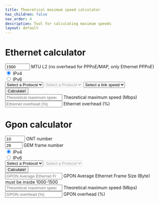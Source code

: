 ```yaml
---
title: Theoretical maximum speed calculator
has_children: false
nav_order: 4
description: Tool for calculating maximum speeds
layout: default
---
```



<h1>Ethernet calculator</h1>
<form id="eth-speed-mtu" novalidate>
    <div class="form-floating mb-3">
        <input type="number" class="form-control" placeholder="MTU L2" name="mtu" id="mtu" value="1500" min="1000" max="10000" required>
        <label for="mtu">MTU L2 (no overhead for PPPoE/MAP, only Ethernet PPPoE)</label>
    </div>
    <div class="form-floating mb-3">
        <div class="mb-3">
            <div class="form-check form-check-inline">
                <input class="form-check-input" type="radio" id="ip4" name="ip" value="4" checked>
                <label class="form-check-label" for="ip4">IPv4</label> 
            </div>
            <div class="form-check form-check-inline">
                <input class="form-check-input" type="radio" id="ip6" name="ip" value="6">
                <label class="form-check-label" for="ip6">IPv6</label>
            </div>
        </div>
    </div>
    <select class="form-select mb-3"  placeholder="IPv4 L2 protocol" name="ipv4protocol" id="ipv4protocol" required>
        <option value disabled selected>Select a Protocol</option>
        <option value="ipoe">IPoE</option>
        <option value="pppoe">PPPoE</option>
        <option value="map-t">MAP-T</option>
        <option value="map-e">MAP-E/4in6</option>
    </select>
    <select class="form-select mb-3"  placeholder="IPv6 L2 protocol" name="ipv6protocol" id="ipv6protocol" disabled required>
        <option value disabled selected>Select a Protocol</option>
        <option value="ipoe">IPoE</option>
        <option value="pppoe">PPPoE</option>
    </select>
    <select class="form-select mb-3"  placeholder="Speed" name="speed" required>
        <option value disabled selected>Select a link speed</option>
        <option value="10">10 Mbps</option>
        <option value="100">100 Mbps</option>
        <option value="200">200 Mbps</option>
        <option value="500">500 Mbps</option>
        <option value="1000">1 Gbps</option>
        <option value="2500">2.5 Gbps</option>
        <option value="5000">5 Gbps</option>
        <option value="10000">10 Gbps</option>
    </select>
    <div class="mb-3">
        <input type="submit" class="btn btn-primary" value="Calculate!">
    </div>
    <div class="form-floating mb-3">
        <input readonly class="form-control" type="number" id="maxSpeed" placeholder="Theoretical maximum speed">
        <label for="maxSpeed">Theoretical maximum speed (Mbps)</label>
    </div>
    <div class="form-floating mb-3">
        <input readonly class="form-control" type="number" id="overhead" placeholder="Ethernet overhead (%)">
        <label for="overhead">Ethernet overhead (%)</label>
    </div>

</form>
<h1>Gpon calculator</h1>
<form id="gpon-speed-mtu" novalidate>
    <div class="form-floating mb-3">
        <input step="1" type="number" class="form-control" placeholder="ONT number" name="gpon-ont" id="gpon-ont" value="10" min="1" max="128" required>
        <label for="gpon-ont">ONT number</label>
    </div>
    <div class="form-floating mb-3">
        <input step="1" type="number" class="form-control" placeholder="GEM frame number" name="gpon-gem" id="gpon-gem" value="26" min="1" max="40" required>
        <label for="gpon-gem">GEM frame number</label>
    </div>
    <div class="mb-3">
        <div class="form-check form-check-inline">
            <input class="form-check-input" type="radio" id="gpon-ip4" name="gpon-ip" value="4" checked>
            <label class="form-check-label" for="gpon-ip4">IPv4</label> 
        </div>
        <div class="form-check form-check-inline">
            <input class="form-check-input" type="radio" id="gpon-ip6" name="gpon-ip" value="6">
            <label class="form-check-label" for="gpon-ip6">IPv6</label> 
        </div>
    </div>
    <select class="form-select mb-3"  placeholder="IPv4 L2 protocol" name="gpon-ipv4protocol" id="gpon-ipv4protocol" required>
        <option value disabled selected>Select a Protocol</option>
        <option value="ipoe">IPoE</option>
        <option value="pppoe">PPPoE</option>
        <option value="map-t">MAP-T</option>
        <option value="map-e">MAP-E/4in6</option>
    </select>
    <select class="form-select mb-3"  placeholder="IPv6 L2 protocol" name="gpon-ipv6protocol" id="gpon-ipv6protocol" disabled required>
        <option value disabled selected>Select a Protocol</option>
        <option value="ipoe">IPoE</option>
        <option value="pppoe">PPPoE</option>
    </select>
    <div class="mb-3">
        <input type="submit" class="btn btn-primary" value="Calculate!">
    </div>
    <div class="form-floating mb-3">
        <input  type="number" class="form-control" placeholder="GPON Average Ethernet Frame Size (Byte)" name="gpon-average-packet-size" id="gpon-average-packet-size" readonly>
        <label for="gpon-average-packet-size">GPON Average Ethernet Frame Size (Byte) must be inside 1000-1500</label>
    </div>
    <div class="form-floating mb-3">
        <input  type="number" class="form-control" placeholder="Theoretical maximum speed (Gbps)" name="gpon-maxSpeed" id="gpon-maxSpeed" readonly>
        <label for="gpon-maxSpeed">Theoretical maximum speed (Mbps)</label>
    </div>
    <div class="form-floating mb-3">
        <input  type="number" class="form-control" placeholder="GPON overhead (%)" name="gpon-overhead" id="gpon-overhead" readonly>
        <label for="gpon-overhead">GPON overhead (%)</label>
    </div>
</form>
  
<script>
    var form = document.getElementById('eth-speed-mtu');
    var radioIp = document.getElementsByName('ip');
    [...radioIp].forEach(el =>  {el.addEventListener('change', (event) => {
            var ip = document.querySelector('input[name="ip"]:checked').value;
            document.getElementById('ipv4protocol').disabled = (ip === '6');
            document.getElementById('ipv6protocol').disabled = (ip === '4');
            
        });
    });
    form.addEventListener('submit',(event) => {
        if (!form.checkValidity()) {
            event.preventDefault();
        } else {
            event.preventDefault();

            var formdata = new FormData(form);
            var overheadipv4 = {
                "ipoe" : 20,
                "pppoe" : 28,
                "map-t" : 40,
                "map-e" : 60,
            };
            var overheadipv6 = {
                "ipoe" : 40,
                "pppoe" : 48,
            };
            var overheadtcp = 20;
            var overheadeth = 14;
            var overheadfcs = 4;
            var overheadgap = {
                '10' : 5.875,
                '100' : 12,
                '200' : 8,
                '500' : 8,
                '1000' : 8,
                '2500' : 5,
                '5000' : 5,
                '10000' : 5,
            };
            var preamble = 8;
            var cip = formdata.get('ip');
            var coverheadip = formdata.get('ip') === '4' ? overheadipv4[formdata.get('ipv4protocol')] : overheadipv6[formdata.get('ipv6protocol')];
            var mtu = formdata.get('mtu');
            var mss = mtu - coverheadip;
            var overhead = overheadtcp + overheadeth + overheadfcs + overheadgap[formdata.get('speed')] + preamble + coverheadip;
            document.getElementById('overhead').value = overhead/mss  * 100;
            var th =  mss /(overhead + mss);
            
            document.getElementById('maxSpeed').value = th * formdata.get('speed');
        }
        [...form.elements].map(e => e.parentNode).forEach(e => e.classList.toggle('was-validated', true));
    });
    var formgpon = document.getElementById('gpon-speed-mtu');
    var radioIp = document.getElementsByName('gpon-ip');
    [...radioIp].forEach(el =>  {el.addEventListener('change', (event) => {
            var ip = document.querySelector('input[name="gpon-ip"]:checked').value;
            document.getElementById('gpon-ipv4protocol').disabled = (ip === '6');
            document.getElementById('gpon-ipv6protocol').disabled = (ip === '4');
            
        });
    });
    formgpon.addEventListener('submit',(event) => {
        if (!formgpon.checkValidity()) {
            event.preventDefault();
        } else {
            event.preventDefault();
            var formdata = new FormData(formgpon);
            var gtc = 38880;
            var overheadgem = 5;
            var overheadpcbd = 30 + 8*formdata.get('gpon-ont');
            var overheadipv4 = {
                "ipoe" : 20,
                "pppoe" : 28,
                "map-t" : 40,
                "map-e" : 60,
            };
            var overheadipv6 = {
                "ipoe" : 40,
                "pppoe" : 48,
            };
            var overheadtcp = 20;
            var overheadeth = 14;
            var overheadfcs = 4;
            var cip = formdata.get('gpon-ip');
            var coverheadip = formdata.get('gpon-ip') === '4' ? overheadipv4[formdata.get('gpon-ipv4protocol')] : overheadipv6[formdata.get('gpon-ipv6protocol')];
            var overheadframeeth = overheadtcp + overheadeth + overheadfcs + coverheadip;
            var overheadgtc = overheadgem + formdata.get('gpon-gem') * (overheadpcbd+overheadframeeth); 
            var payload = gtc - overheadgtc;
            document.getElementById('gpon-average-packet-size').value = payload/formdata.get('gpon-gem');


            document.getElementById('gpon-overhead').value = overheadgtc/payload  * 100;
            var th =  payload /gtc;
            
            document.getElementById('gpon-maxSpeed').value = th * 2.48832;
        }
        [...formgpon.elements].map(e => e.parentNode).forEach(e => e.classList.toggle('was-validated', true));
    });
</script>

